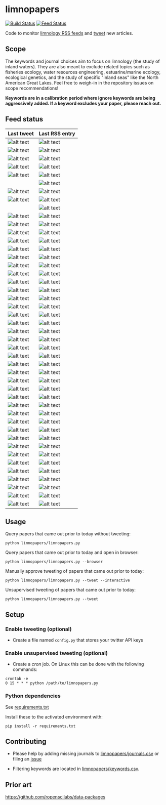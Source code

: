 # limnopapers

[![Build Status](https://api.travis-ci.org/jsta/limnopapers.png)](https://travis-ci.org/jsta/limnopapers) [![Feed Status](https://img.shields.io/badge/feed%20status-good-green.svg)](https://jsta.github.io/limnopapers)

Code to monitor [limnology RSS feeds](limnopapers/journals.csv) and [tweet](https://twitter.com/limno_papers) new articles.

## Scope

The keywords and journal choices aim to focus on limnology (the study of inland waters). They are also meant to exclude related topics such as fisheries ecology, water resources engineering, estuarine/marine ecology, ecological genetics, and the study of specific "inland seas" like the North American Great Lakes. Feel free to weigh-in in the repository issues on scope recommendations! 

**Keywords are in a calibration period where ignore keywords are being aggressively added. If a keyword excludes your paper, please reach out.**

## Feed status
Last tweet|Last RSS entry
---|---
![alt text](https://img.shields.io/badge/Marine%20and%20Freshwater%20Research-2019--03--29-green.svg)|![alt text](https://img.shields.io/badge/Marine%20and%20Freshwater%20Research-2019--03--29-green.svg)
![alt text](https://img.shields.io/badge/Freshwater%20Science-2019--04--12-green.svg)|![alt text](https://img.shields.io/badge/Freshwater%20Science-2019--05--13-green.svg)
![alt text](https://img.shields.io/badge/Aquatic%20Sciences-2019--05--07-green.svg)|![alt text](https://img.shields.io/badge/Aquatic%20Sciences-2019--05--16-green.svg)
![alt text](https://img.shields.io/badge/CJFAS-2019--05--22-green.svg)|![alt text](https://img.shields.io/badge/CJFAS-2019--05--20-green.svg)
![alt text](https://img.shields.io/badge/Limnology%20and%20Oceanography:%20Letters-2019--05--22-green.svg)|![alt text](https://img.shields.io/badge/Limnology%20and%20Oceanography:%20Letters-2019--05--21-green.svg)
&nbsp;|![alt text](https://img.shields.io/badge/Nature%20Climate%20Change-2019--05--28-green.svg)
![alt text](https://img.shields.io/badge/Limnology%20and%20Oceanography:%20Methods-2019--04--04-green.svg)|![alt text](https://img.shields.io/badge/Limnology%20and%20Oceanography:%20Methods-2019--05--28-green.svg)
![alt text](https://img.shields.io/badge/Nature%20Geoscience-2019--03--18-green.svg)|![alt text](https://img.shields.io/badge/Nature%20Geoscience-2019--06--03-green.svg)
&nbsp;|![alt text](https://img.shields.io/badge/Environmental%20Management-2019--06--03-green.svg)
![alt text](https://img.shields.io/badge/WIREs%20Water-2019--06--07-green.svg)|![alt text](https://img.shields.io/badge/WIREs%20Water-2019--06--04-green.svg)
![alt text](https://img.shields.io/badge/Inland%20Waters-2019--05--31-green.svg)|![alt text](https://img.shields.io/badge/Inland%20Waters-2019--06--04-green.svg)
![alt text](https://img.shields.io/badge/Aquatic%20Ecology-2019--06--05-green.svg)|![alt text](https://img.shields.io/badge/Aquatic%20Ecology-2019--06--05-green.svg)
![alt text](https://img.shields.io/badge/Bioscience-2019--04--04-green.svg)|![alt text](https://img.shields.io/badge/Bioscience-2019--06--05-green.svg)
![alt text](https://img.shields.io/badge/JAWRA-2019--03--07-green.svg)|![alt text](https://img.shields.io/badge/JAWRA-2019--06--05-green.svg)
![alt text](https://img.shields.io/badge/Biogeochemistry-2019--06--05-green.svg)|![alt text](https://img.shields.io/badge/Biogeochemistry-2019--06--06-green.svg)
![alt text](https://img.shields.io/badge/Hydrobiologia-2019--06--06-green.svg)|![alt text](https://img.shields.io/badge/Hydrobiologia-2019--06--06-green.svg)
![alt text](https://img.shields.io/badge/HESS-2019--05--24-green.svg)|![alt text](https://img.shields.io/badge/HESS-2019--06--06-green.svg)
![alt text](https://img.shields.io/badge/Global%20Change%20Biology-2019--06--07-green.svg)|![alt text](https://img.shields.io/badge/Global%20Change%20Biology-2019--06--06-green.svg)
![alt text](https://img.shields.io/badge/Environmental%20Research%20Letters-2019--06--08-green.svg)|![alt text](https://img.shields.io/badge/Environmental%20Research%20Letters-2019--06--06-green.svg)
![alt text](https://img.shields.io/badge/Nature%20Communications-2019--04--27-green.svg)|![alt text](https://img.shields.io/badge/Nature%20Communications-2019--06--07-green.svg)
![alt text](https://img.shields.io/badge/PeerJ-2019--04--25-green.svg)|![alt text](https://img.shields.io/badge/PeerJ-2019--06--07-green.svg)
![alt text](https://img.shields.io/badge/Frontiers%20in%20Ecology%20and%20Evolution-2019--02--15-green.svg)|![alt text](https://img.shields.io/badge/Frontiers%20in%20Ecology%20and%20Evolution-2019--06--07-green.svg)
![alt text](https://img.shields.io/badge/Frontiers%20in%20Environmental%20Science-2019--05--29-green.svg)|![alt text](https://img.shields.io/badge/Frontiers%20in%20Environmental%20Science-2019--06--07-green.svg)
![alt text](https://img.shields.io/badge/Environmental%20Science%20and%20Technology-2019--04--10-green.svg)|![alt text](https://img.shields.io/badge/Environmental%20Science%20and%20Technology-2019--06--07-green.svg)
![alt text](https://img.shields.io/badge/Biogeosciences-2019--05--27-green.svg)|![alt text](https://img.shields.io/badge/Biogeosciences-2019--06--07-green.svg)
![alt text](https://img.shields.io/badge/Lake%20and%20Reservoir%20Management-2019--05--24-green.svg)|![alt text](https://img.shields.io/badge/Lake%20and%20Reservoir%20Management-2019--06--07-green.svg)
![alt text](https://img.shields.io/badge/Global%20Ecology%20and%20Biogeography-2019--01--22-green.svg)|![alt text](https://img.shields.io/badge/Global%20Ecology%20and%20Biogeography-2019--06--07-green.svg)
![alt text](https://img.shields.io/badge/Oikos-2019--03--29-green.svg)|![alt text](https://img.shields.io/badge/Oikos-2019--06--07-green.svg)
![alt text](https://img.shields.io/badge/Geoscientific%20Model%20Development-2019--04--01-green.svg)|![alt text](https://img.shields.io/badge/Geoscientific%20Model%20Development-2019--06--07-green.svg)
![alt text](https://img.shields.io/badge/Journal%20of%20Geophysical%20Research:%20Biogeosciences-2019--06--07-green.svg)|![alt text](https://img.shields.io/badge/Journal%20of%20Geophysical%20Research:%20Biogeosciences-2019--06--07-green.svg)
![alt text](https://img.shields.io/badge/Ecohydrology-2019--06--08-green.svg)|![alt text](https://img.shields.io/badge/Ecohydrology-2019--06--07-green.svg)
![alt text](https://img.shields.io/badge/Freshwater%20Biology-2019--05--27-green.svg)|![alt text](https://img.shields.io/badge/Freshwater%20Biology-2019--06--07-green.svg)
![alt text](https://img.shields.io/badge/Global%20Biogeochemical%20Cycles-2019--06--05-green.svg)|![alt text](https://img.shields.io/badge/Global%20Biogeochemical%20Cycles-2019--06--07-green.svg)
![alt text](https://img.shields.io/badge/Ecological%20Applications-2019--04--01-green.svg)|![alt text](https://img.shields.io/badge/Ecological%20Applications-2019--06--07-green.svg)
![alt text](https://img.shields.io/badge/Limnology%20and%20Oceanography-2019--06--05-green.svg)|![alt text](https://img.shields.io/badge/Limnology%20and%20Oceanography-2019--06--07-green.svg)
![alt text](https://img.shields.io/badge/Ecosphere-2019--05--04-green.svg)|![alt text](https://img.shields.io/badge/Ecosphere-2019--06--07-green.svg)
![alt text](https://img.shields.io/badge/Water%20Resources%20Research-2019--06--08-green.svg)|![alt text](https://img.shields.io/badge/Water%20Resources%20Research-2019--06--07-green.svg)
![alt text](https://img.shields.io/badge/Earth%20System%20Science%20Data-2019--03--15-green.svg)|![alt text](https://img.shields.io/badge/Earth%20System%20Science%20Data-2019--06--07-green.svg)
![alt text](https://img.shields.io/badge/PNAS-2019--04--30-green.svg)|![alt text](https://img.shields.io/badge/PNAS-2019--06--07-green.svg)
![alt text](https://img.shields.io/badge/Ecology-2019--05--30-green.svg)|![alt text](https://img.shields.io/badge/Ecology-2019--06--07-green.svg)
![alt text](https://img.shields.io/badge/Geophysical%20Research%20Letters-2019--06--08-green.svg)|![alt text](https://img.shields.io/badge/Geophysical%20Research%20Letters-2019--06--07-green.svg)
![alt text](https://img.shields.io/badge/PLOS%20ONE-2019--05--01-green.svg)|![alt text](https://img.shields.io/badge/PLOS%20ONE-2019--06--07-green.svg)
![alt text](https://img.shields.io/badge/Ecosystems-2019--05--31-green.svg)|![alt text](https://img.shields.io/badge/Ecosystems-2019--06--08-green.svg)
![alt text](https://img.shields.io/badge/Climatic%20Change-2019--05--15-green.svg)|![alt text](https://img.shields.io/badge/Climatic%20Change-2019--06--08-green.svg)
![alt text](https://img.shields.io/badge/Ambio-2018--12--21-green.svg)|![alt text](https://img.shields.io/badge/Ambio-2019--08--01-green.svg)

## Usage

Query papers that came out prior to today without tweeting:

`python limnopapers/limnopapers.py`

Query papers that came out prior to today and open in browser:

`python limnopapers/limnopapers.py --browser`

Manually approve tweeting of papers that came out prior to today:

`python limnopapers/limnopapers.py --tweet --interactive`

Unsupervised tweeting of papers that came out prior to today:

`python limnopapers/limnopapers.py --tweet`

## Setup

### Enable tweeting (optional)

* Create a file named `config.py` that stores your twitter API keys

### Enable unsupervised tweeting (optional)

* Create a _cron_ job. On Linux this can be done with the following commands:

```
crontab -e 
0 15 * * * python /path/to/limnopapers.py
```

### Python dependencies

See [requirements.txt](requirements.txt)

Install these to the activated environment with:

`pip install -r requirements.txt`

## Contributing

* Please help by adding missing journals to [limnopapers/journals.csv](limnopapers/journals.csv) or filing an [issue](https://github.com/jsta/limnopapers/issues)

* Filtering keywords are located in [limnopapers/keywords.csv](limnopapers/keywords.csv).

## Prior art

https://github.com/ropenscilabs/data-packages
